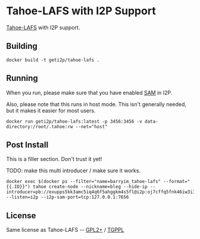 # Tahoe-LAFS with I2P Support

[Tahoe-LAFS][tahoe] with I2P support.

## Building

    docker build -t geti2p/tahoe-lafs .

## Running

When you run, please make sure that you have enabled [SAM][sam] in I2P.

Also, please note that this runs in host mode.
This isn't generally needed, but it makes it easier for most users.

    docker run geti2p/tahoe-lafs:latest -p 3456:3456 -v data-directory:/root/.tahoe:rw --net="host"

## Post Install

This is a filler section.
Don't trust it yet!

TODO: make this multi introducer / make sure it works.

    docker exec $(docker ps --filter="name=barryim_tahoe-lafs" --format="{{.ID}}") tahoe create-node --nickname=bleg --hide-ip --introducer=pb://exupps5kk3amc5iq4q6f5ahggkm4s5fl@i2p:oj7cffq5fnk46iw3i3h2sdgncxrqbxm7wh6i4h2cbpmqsydygkcq.b32.i2p/introducer --listen=i2p --i2p-sam-port=tcp:127.0.0.1:7656

## License

Same license as Tahoe-LAFS -- [GPL2+][gpl] / [TGPPL][tgppl]

[tahoe]: https://tahoe-lafs.org/
[sam]: http://127.0.0.1:7657/configclients
[gpl]: https://github.com/tahoe-lafs/tahoe-lafs/blob/master/COPYING.GPL
[tgppl]: https://github.com/tahoe-lafs/tahoe-lafs/blob/master/COPYING.TGPPL.rst
